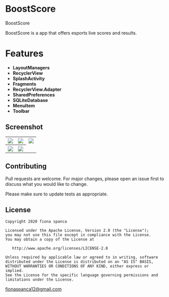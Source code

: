 # BoostScore
BoostScore

BoostScore is a app that offers esports live scores and results.

# Features 

 * **LayoutManagers**
 * **RecyclerView**
 * **SplashActivity**
 * **Fragments**
 * **RecyclerView.Adapter**  
 * **SharedPreferences**  
 * **SQLiteDatabase**  
 * **MenuItem**  
 * **Toolbar** 



Screenshot
--------------------------

<table width="100%">
	<tr>
	  <th width="33%"><img src="https://user-images.githubusercontent.com/69512672/89970387-0908e780-dc59-11ea-839d-6d73020f74b9.jpg"></th>
	  <th width="33%"><img src="https://user-images.githubusercontent.com/69512672/89970388-0a3a1480-dc59-11ea-9e39-a19ebcf5c2b2.jpg"></th>
	  <th width="33%"><img src="https://user-images.githubusercontent.com/69512672/89970390-0a3a1480-dc59-11ea-9909-d16763a65712.jpg"></th>
	</tr>
	<tr>
      	  <th width="33%"><img src="https://user-images.githubusercontent.com/69512672/89970391-0ad2ab00-dc59-11ea-85ee-35c6aa07bb79.jpg"></th>
	  <th width="33%"><img src="https://user-images.githubusercontent.com/69512672/89970393-0ad2ab00-dc59-11ea-8881-b2bf030d7e68.jpg"></th>
	</tr>
</table>





## Contributing
Pull requests are welcome. For major changes, please open an issue first to discuss what you would like to change.

Please make sure to update tests as appropriate.

License
-------

    Copyright 2020 fiona spanca

    Licensed under the Apache License, Version 2.0 (the "License");
    you may not use this file except in compliance with the License.
    You may obtain a copy of the License at

       http://www.apache.org/licenses/LICENSE-2.0

    Unless required by applicable law or agreed to in writing, software
    distributed under the License is distributed on an "AS IS" BASIS,
    WITHOUT WARRANTIES OR CONDITIONS OF ANY KIND, either express or implied.
    See the License for the specific language governing permissions and
    limitations under the License.
<fionaspanca12@gmail.com>
